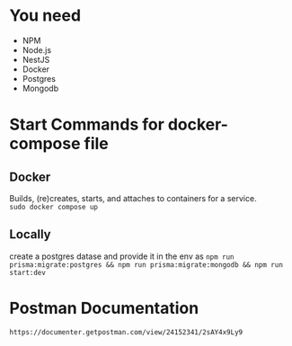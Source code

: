 # You need

- NPM
- Node.js
- NestJS
- Docker
- Postgres
- Mongodb

# Start Commands for docker-compose file

## Docker

Builds, (re)creates, starts, and attaches to containers for a service.  
`sudo docker compose up`

## Locally

create a postgres datase and provide it in the env as
`npm run prisma:migrate:postgres && npm run prisma:migrate:mongodb && npm run start:dev`

# Postman Documentation
`https://documenter.getpostman.com/view/24152341/2sAY4x9Ly9`